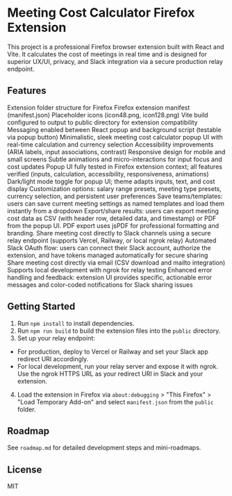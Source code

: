 # Meeting Cost Calculator Firefox Extension

This project is a professional Firefox browser extension built with React and Vite. It calculates the cost of meetings in real time and is designed for superior UX/UI, privacy, and Slack integration via a secure production relay endpoint.

## Features

Extension folder structure for Firefox
Firefox extension manifest (manifest.json)
Placeholder icons (icon48.png, icon128.png)
Vite build configured to output to public directory for extension compatibility
Messaging enabled between React popup and background script (testable via popup button)
Minimalistic, sleek meeting cost calculator popup UI with real-time calculation and currency selection
Accessibility improvements (ARIA labels, input associations, contrast)
Responsive design for mobile and small screens
Subtle animations and micro-interactions for input focus and cost updates
Popup UI fully tested in Firefox extension context; all features verified (inputs, calculation, accessibility, responsiveness, animations)
Dark/light mode toggle for popup UI; theme adapts inputs, text, and cost display
Customization options: salary range presets, meeting type presets, currency selection, and persistent user preferences
Save teams/templates: users can save current meeting settings as named templates and load them instantly from a dropdown
Export/share results: users can export meeting cost data as CSV (with header row, detailed data, and timestamp) or PDF from the popup UI. PDF export uses jsPDF for professional formatting and branding.
Share meeting cost directly to Slack channels using a secure relay endpoint (supports Vercel, Railway, or local ngrok relay)
Automated Slack OAuth flow: users can connect their Slack account, authorize the extension, and have tokens managed automatically for secure sharing
Share meeting cost directly via email (CSV download and mailto integration)
Supports local development with ngrok for relay testing
Enhanced error handling and feedback: extension UI provides specific, actionable error messages and color-coded notifications for Slack sharing issues

## Getting Started

1. Run `npm install` to install dependencies.
2. Run `npm run build` to build the extension files into the `public` directory.
3. Set up your relay endpoint:

- For production, deploy to Vercel or Railway and set your Slack app redirect URI accordingly.
- For local development, run your relay server and expose it with ngrok. Use the ngrok HTTPS URL as your redirect URI in Slack and your extension.

4. Load the extension in Firefox via `about:debugging` > "This Firefox" > "Load Temporary Add-on" and select `manifest.json` from the `public` folder.

## Roadmap

See `roadmap.md` for detailed development steps and mini-roadmaps.

## License

MIT
